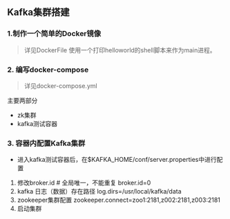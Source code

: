 ## Kafka集群搭建

### 1.制作一个简单的Docker镜像
> 详见DockerFile
使用一个打印helloworld的shell脚本来作为main进程。


### 2. 编写docker-compose
> 详见docker-compose.yml

主要两部分
- zk集群
- kafka测试容器

### 3. 容器内配置Kafka集群

- 进入kafka测试容器后，在$KAFKA_HOME/conf/server.properties中进行配置
1. 修改broker.id # 全局唯一，不能重复
   broker.id=0
2. kafka 日志（数据）存在路径
   log.dirs=/usr/local/kafka/data
3. zookeeper集群配置
   zookeeper.connect=zoo1:2181,z002:2181,z003:2181
4. 启动集群
